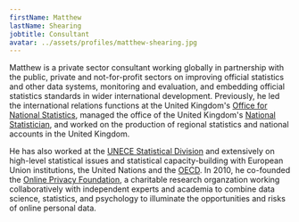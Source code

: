```yaml
---
firstName: Matthew
lastName: Shearing
jobtitle: Consultant
avatar: ../assets/profiles/matthew-shearing.jpg
---
```


Matthew is a private sector consultant working globally in partnership with the public, private and not-for-profit sectors on improving official statistics and other data systems, monitoring and evaluation, and embedding official statistics standards in wider international development. Previously, he led the international relations functions at the United Kingdom's [Office for National Statistics](https://www.ons.gov.uk/), managed the office of the United Kingdom's [National Statistician](https://www.statisticsauthority.gov.uk/about-the-authority/meet-the-board/about-the-national-statistician/), and worked on the production of regional statistics and national accounts in the United Kingdom.

He has also worked at the [UNECE Statistical Division](https://www.unece.org/stats/stats_h.html) and extensively on high-level statistical issues and statistical capacity-building with European Union institutions, the United Nations and the [OECD](https://www.oecd.org/). In 2010, he co-founded the [Online Privacy Foundation](https://www.onlineprivacyfoundation.org/), a charitable research organzation working collaboratively with independent experts and academia to combine data science, statistics, and psychology to illuminate the opportunities and risks of online personal data.
